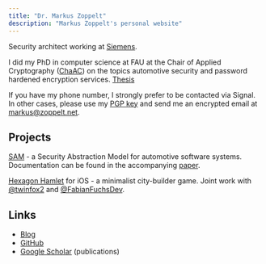 ```yaml
---
title: "Dr. Markus Zoppelt"
description: "Markus Zoppelt's personal website"
---
```

		
Security architect working at [Siemens](https://www.siemens.com/).

I did my PhD in computer science at FAU at the Chair of Applied Cryptography ([ChaAC](https://www.chaac.tf.fau.eu/)) on the topics automotive security and password hardened encryption services. [Thesis](https://opus4.kobv.de/opus4-fau/frontdoor/index/index/year/2021/docId/17344)

If you have my phone number, I strongly prefer to be contacted via Signal.
In other cases, please use my [PGP key](pubkey.asc) and send me an encrypted email at [markus@zoppelt.net](mailto:%6Da%72kus@zoppelt.%6Eet).

## Projects

[SAM](/SAM) - a Security Abstraction Model for automotive software systems. Documentation can be found in the accompanying [paper](https://scholar.google.com/scholar?oi=bibs&cluster=4189353959332902147&btnI=1&hl=en).

[Hexagon Hamlet](https://apps.apple.com/us/app/hexagon-hamlet/id1523354572?itsct=apps_box&amp;itscg=30200) for iOS -  a minimalist city-builder game.
Joint work with [@twinfox2](https://twitter.com/twinfox2) and [@FabianFuchsDev](https://twitter.com/FabianFuchsDev).

## Links

* [Blog](/blog)
* [GitHub](https://github.com/MarkusZoppelt)
* [Google Scholar](https://scholar.google.com/citations?user=4SgIiuAAAAAJ) (publications)